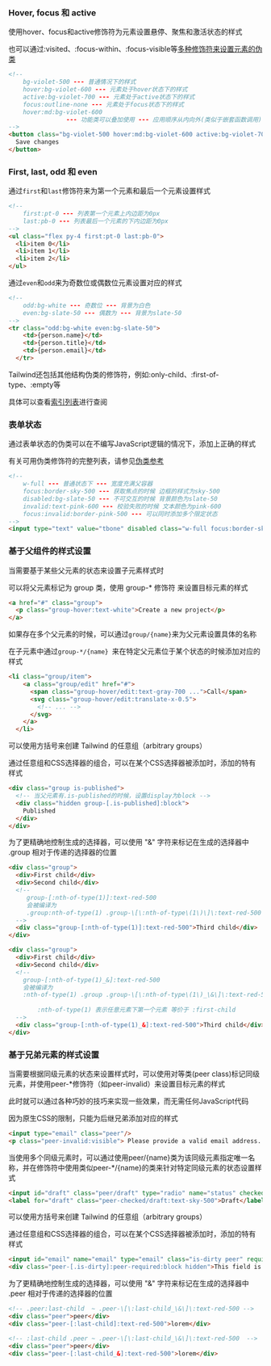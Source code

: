 ### Hover, focus 和 active

使用hover、focus和active修饰符为元素设置悬停、聚焦和激活状态的样式

也可以通过:visited、:focus-within、:focus-visible等[多种修饰符来设置元素的伪类](https://tailwindcss.com/docs/hover-focus-and-other-states#pseudo-class-reference)

```html
<!-- 
	bg-violet-500 --- 普通情况下的样式
	hover:bg-violet-600 --- 元素处于hover状态下的样式
	active:bg-violet-700 --- 元素处于active状态下的样式
	focus:outline-none --- 元素处于focus状态下的样式
	hover:md:bg-violet-600 
				--- 功能类可以叠加使用 --- 应用顺序从内向外(类似于嵌套函数调用) --- 在这里先应用md，再应用hover状态
-->
<button class="bg-violet-500 hover:md:bg-violet-600 active:bg-violet-700 focus:outline-none">
  Save changes
</button>
```



### First, last, odd 和 even

通过`first`和`last`修饰符来为第一个元素和最后一个元素设置样式

```html
<!--
	first:pt-0 --- 列表第一个元素上内边距为0px
	last:pb-0 --- 列表最后一个元素的下内边距为0px
-->
<ul class="flex py-4 first:pt-0 last:pb-0">
  <li>item 0</li>
  <li>item 1</li>
  <li>item 2</li>
</ul>
```



通过`even`和`odd`来为奇数位或偶数位元素设置对应的样式

```html
<!-- 
	odd:bg-white --- 奇数位 --- 背景为白色
	even:bg-slate-50 --- 偶数为 --- 背景为slate-50
-->
<tr class="odd:bg-white even:bg-slate-50">
    <td>{person.name}</td>
    <td>{person.title}</td>
    <td>{person.email}</td>
  </tr>
```



Tailwind还包括其他结构伪类的修饰符，例如:only-child、:first-of-type、:empty等

具体可以查看[索引列表](https://tailwindcss.com/docs/hover-focus-and-other-states#pseudo-class-reference)进行查阅



### 表单状态

通过表单状态的伪类可以在不编写JavaScript逻辑的情况下，添加上正确的样式

有关可用伪类修饰符的完整列表，请参见[伪类参考](https://tailwindcss.com/docs/hover-focus-and-other-states#disabled)

```html
<!--
	w-full --- 普通状态下 --- 宽度充满父容器
	focus:border-sky-500 --- 获取焦点的时候 边框的样式为sky-500
	disabled:bg-slate-50 --- 不可交互的时候 背景颜色为slate-50
	invalid:text-pink-600 --- 校验失败的时候 文本颜色为pink-600
	focus:invalid:border-pink-500 --- 可以同时添加多个限定状态
-->
<input type="text" value="tbone" disabled class="w-full focus:border-sky-500 disabled:bg-slate-50 invalid:text-pink-600 focus:invalid:border-pink-500"/>
```



### 基于父组件的样式设置

当需要基于某些父元素的状态来设置子元素样式时

可以将父元素标记为 group 类，使用 group-* 修饰符 来设置目标元素的样式

```html
<a href="#" class="group">
  <p class="group-hover:text-white">Create a new project</p>
</a>
```



如果存在多个父元素的时候，可以通过`group/{name}`来为父元素设置具体的名称

在子元素中通过`group-*/{name} `来在特定父元素位于某个状态的时候添加对应的样式

```html
<li class="group/item">
    <a class="group/edit" href="#">
      <span class="group-hover/edit:text-gray-700 ...">Call</span>
      <svg class="group-hover/edit:translate-x-0.5">
        <!-- ... -->
      </svg>
    </a>
  </li>
```



可以使用方括号来创建 Tailwind 的任意组（arbitrary groups）

通过任意组和CSS选择器的组合，可以在某个CSS选择器被添加时，添加的特有样式

```html
<div class="group is-published">
  <!-- 当父元素有.is-published的时候，设置display为block -->
  <div class="hidden group-[.is-published]:block">
    Published
  </div>
</div>
```



为了更精确地控制生成的选择器，可以使用 "&" 字符来标记在生成的选择器中 .group 相对于传递的选择器的位置

```html
<div class="group">
  <div>First child</div>
  <div>Second child</div>
  <!-- 
     group-[:nth-of-type(1)]:text-red-500 
     会被编译为
     .group:nth-of-type(1) .group-\[\:nth-of-type\(1\)\]\:text-red-500
  -->
  <div class="group-[:nth-of-type(1)]:text-red-500">Third child</div>
</div>
```

```html
<div class="group">
  <div>First child</div>
  <div>Second child</div>
  <!-- 
    group-[:nth-of-type(1)_&]:text-red-500 
    会被编译为
    :nth-of-type(1) .group .group-\[\:nth-of-type\(1\)_\&\]\:text-red-500
		
		:nth-of-type(1) 表示任意元素下第一个元素 等价于 :first-child
  -->
  <div class="group-[:nth-of-type(1)_&]:text-red-500">Third child</div>
</div>
```



### 基于兄弟元素的样式设置

当需要根据同级元素的状态来设置样式时，可以使用对等类(peer class)标记同级元素，并使用peer-*修饰符（如peer-invalid）来设置目标元素的样式

此时就可以通过各种巧妙的技巧来实现一些效果，而无需任何JavaScript代码

因为原生CSS的限制，只能为后继兄弟添加对应的样式

```html
<input type="email" class="peer"/>
<p class="peer-invalid:visible"> Please provide a valid email address. </p>
```



当使用多个同级元素时，可以通过使用peer/{name}类为该同级元素指定唯一名称，并在修饰符中使用类似peer-*/{name}的类来针对特定同级元素的状态设置样式

```html
<input id="draft" class="peer/draft" type="radio" name="status" checked />
<label for="draft" class="peer-checked/draft:text-sky-500">Draft</label>
```



可以使用方括号来创建 Tailwind 的任意组（arbitrary groups）

通过任意组和CSS选择器的组合，可以在某个CSS选择器被添加时，添加的特有样式

```html
<input id="email" name="email" type="email" class="is-dirty peer" required />
<div class="peer-[.is-dirty]:peer-required:block hidden">This field is required.</div>
```



为了更精确地控制生成的选择器，可以使用 "&" 字符来标记在生成的选择器中 .peer 相对于传递的选择器的位置

```html
<!-- .peer:last-child  ~ .peer-\[\:last-child_\&\]\:text-red-500 -->
<div class="peer">peer</div>
<div class="peer-[:last-child]:text-red-500">lorem</div>
```

```html
<!-- :last-child .peer ~ .peer-\[\:last-child_\&\]\:text-red-500  -->
<div class="peer">peer</div>
<div class="peer-[:last-child_&]:text-red-500">lorem</div>
```

